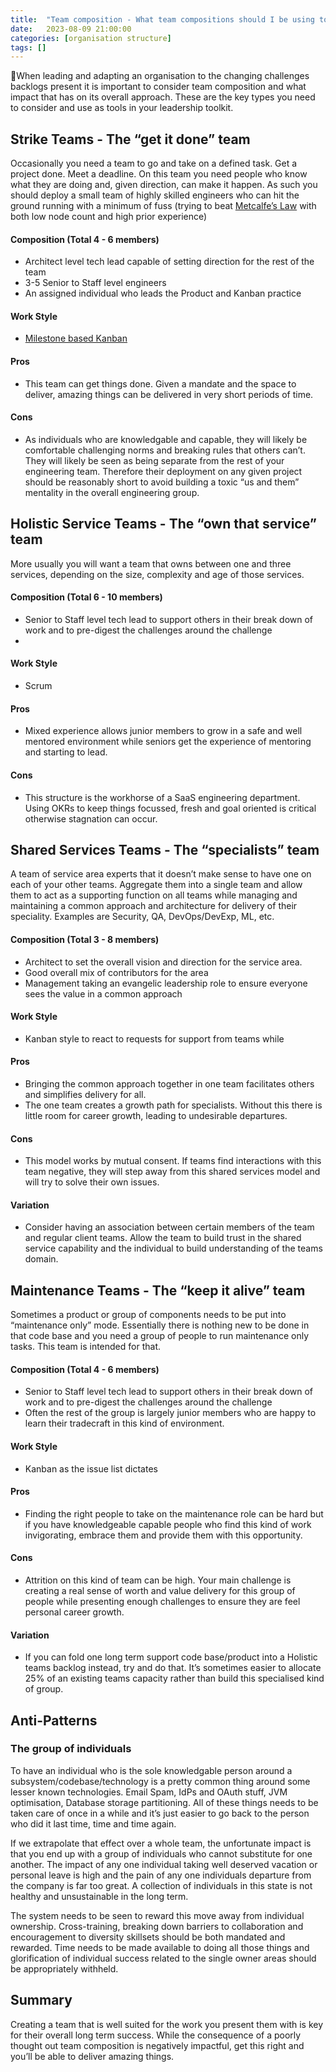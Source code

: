 ```yaml
---
title:  "Team composition - What team compositions should I be using to achieve my goals?"
date:   2023-08-09 21:00:00
categories: [organisation structure]
tags: []
---
```

When leading and adapting an organisation to the changing challenges backlogs present it is important to consider team composition and what impact that has on its overall approach. These are the key types you need to consider and use as tools in your leadership toolkit.

## Strike Teams - The “get it done” team
Occasionally you need a team to go and take on a defined task. Get a project done. Meet a deadline. On this team you need people who know what they are doing and, given direction, can make it happen. As such you should deploy a small team of highly skilled engineers who can hit the ground running with a minimum of fuss (trying to beat [Metcalfe’s Law](https://en.wikipedia.org/wiki/Metcalfe's_law) with both low node count and high prior experience)

#### Composition (Total 4 - 6 members)
- Architect level tech lead capable of setting direction for the rest of the team
- 3-5 Senior to Staff level engineers
- An assigned individual who leads the Product and Kanban practice
#### Work Style
- [Milestone based Kanban](https://www.agilealliance.org/milestone-kanban-a-hybrid-project-scheduling-technique/)
#### Pros
- This team can get things done. Given a mandate and the space to deliver, amazing things can be delivered in very short periods of time.
#### Cons
- As individuals who are knowledgable and capable, they will likely be comfortable challenging norms and breaking rules that others can’t. They will likely be seen as being separate from the rest of your engineering team. Therefore their deployment on any given project should be reasonably short to avoid building a toxic “us and them” mentality in the overall engineering group.

## Holistic Service Teams - The “own that service” team
More usually you will want a team that owns between one and three services, depending on the size, complexity and age of those services. 
#### Composition (Total 6 - 10 members)
- Senior to Staff level tech lead to support others in their break down of work and to pre-digest the challenges around the challenge
- 
#### Work Style
- Scrum
#### Pros
- Mixed experience allows junior members to grow in a safe and well mentored environment while seniors get the experience of mentoring and starting to lead.
#### Cons
- This structure is the workhorse of a SaaS engineering department. Using OKRs to keep things focussed, fresh and goal oriented is critical otherwise stagnation can occur.

## Shared Services Teams - The “specialists” team
A team of service area experts that it doesn’t make sense to have one on each of your other teams. Aggregate them into a single team and allow them to act as a supporting function on all teams while managing and maintaining a common approach and architecture for delivery of their speciality. Examples are Security, QA, DevOps/DevExp, ML, etc.
#### Composition (Total 3 - 8 members)
- Architect to set the overall vision and direction for the service area. 
- Good overall mix of contributors for the area
- Management taking an evangelic leadership role to ensure everyone sees the value in a common approach
#### Work Style
- Kanban style to react to requests for support from teams while 
#### Pros
- Bringing the common approach together in one team facilitates others and simplifies delivery for all.
- The one team creates a growth path for specialists. Without this there is little room for career growth, leading to undesirable departures.
#### Cons
- This model works by mutual consent. If teams find interactions with this team negative, they will step away from this shared services model and will try to solve their own issues.
#### Variation
- Consider having an association between certain members of the team and regular client teams. Allow the team to build trust in the shared service capability and the individual to build understanding of the teams domain.

## Maintenance Teams - The “keep it alive” team
Sometimes a product or group of components needs to be put into “maintenance only” mode. Essentially there is nothing new to be done in that code base and you need a group of people to run maintenance only tasks. This team is intended for that.
#### Composition (Total 4 - 6 members)
- Senior to Staff level tech lead to support others in their break down of work and to pre-digest the challenges around the challenge
- Often the rest of the group is largely junior members who are happy to learn their tradecraft in this kind of environment. 
#### Work Style
- Kanban as the issue list dictates
#### Pros
- Finding the right people to take on the maintenance role can be hard but if you have knowledgeable capable people who find this kind of work invigorating, embrace them and provide them with this opportunity.
#### Cons
- Attrition on this kind of team can be high. Your main challenge is creating a real sense of worth and value delivery for this group of people while presenting enough challenges to ensure they are feel personal career growth. 
#### Variation
- If you can fold one long term support code base/product into a Holistic teams backlog instead, try and do that. It’s sometimes easier to allocate 25% of an existing teams capacity rather than build this specialised kind of group.

## Anti-Patterns
### The group of individuals
To have an individual who is the sole knowledgable person around a subsystem/codebase/technology is a pretty common thing around some lesser known technologies. Email Spam, IdPs and OAuth stuff, JVM optimisation, Database storage partitioning. All of these things needs to be taken care of once in a while and it’s just easier to go back to the person who did it last time, time and time again. 

If we extrapolate that effect over a whole team, the unfortunate impact is that you end up with a group of individuals who cannot substitute for one another. The impact of any one individual taking well deserved vacation or personal leave is high and the pain of any one individuals departure from the company is far too great. A collection of individuals in this state is not healthy and unsustainable in the long term.

The system needs to be seen to reward this move away from individual ownership. Cross-training, breaking down barriers to collaboration and encouragement to diversity skillsets should be both mandated and rewarded. Time needs to be made available to doing all those things and glorification of individual success related to the single owner areas should be appropriately withheld.

## Summary
Creating a team that is well suited for the work you present them with is key for their overall long term success. While the consequence of a poorly thought out team composition is negatively impactful, get this right and you’ll be able to deliver amazing things.